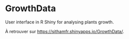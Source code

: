 # GrowthData
User interface in R Shiny for analysing plants growth.

À retrouver sur https://sithamfr.shinyapps.io/GrowthData/.

